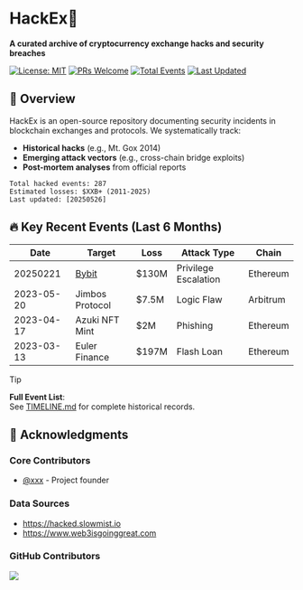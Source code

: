 # HackEx🚨
**A curated archive of cryptocurrency exchange hacks and security breaches**

[![License: MIT](https://img.shields.io/badge/License-MIT-yellow.svg)](https://opensource.org/licenses/MIT)
[![PRs Welcome](https://img.shields.io/badge/PRs-welcome-brightgreen.svg)](CONTRIBUTING.md)
[![Total Events](https://img.shields.io/badge/events-287-blue)](https://github.com/Web3Hack/HackEx/tree/main/events)
[![Last Updated](https://img.shields.io/github/last-commit/Web3Hack/HackEx/main)](https://github.com/Web3Hack/HackEx)

## 📌 Overview

HackEx is an open-source repository documenting security incidents in blockchain exchanges and protocols. We systematically track:
- **Historical hacks** (e.g., Mt. Gox 2014)
- **Emerging attack vectors** (e.g., cross-chain bridge exploits)
- **Post-mortem analyses** from official reports

```plaintext
Total hacked events: 287
Estimated losses: $XXB+ (2011-2025)
Last updated: [20250526]
```

## 🔥 Key Recent Events (Last 6 Months)
| Date       | Target                                                       | Loss  | Attack Type          | Chain    |
| ---------- | ------------------------------------------------------------ | ----- | -------------------- | -------- |
| 20250221   | [Bybit](https://github.com/Web3Hack/HackEx/tree/main/2025/20250221-Bybit) | $130M | Privilege Escalation | Ethereum |
| 2023-05-20 | Jimbos Protocol                                              | $7.5M | Logic Flaw           | Arbitrum |
| 2023-04-17 | Azuki NFT Mint                                               | $2M   | Phishing             | Ethereum |
| 2023-03-13 | Euler Finance                                                | $197M | Flash Loan           | Ethereum |

> [!TIP]
> **Full Event List**:  
> See [TIMELINE.md](TIMELINE.md) for complete historical records.

## 🙌 Acknowledgments

### Core Contributors
- [@xxx](https://github.com/xxx) - Project founder

### Data Sources
- https://hacked.slowmist.io
- https://www.web3isgoinggreat.com

### GitHub Contributors
<!-- ALL-CONTRIBUTORS-LIST:START - Do not remove or modify this section -->
<!-- prettier-ignore-start -->
<!-- markdownlint-disable -->
<a href="https://github.com/Web3Hack/HackEx/graphs/contributors">
  <img src="https://contrib.rocks/image?repo=Web3Hack/HackEx" />
</a>
<!-- markdownlint-restore -->
<!-- prettier-ignore-end -->
<!-- ALL-CONTRIBUTORS-LIST:END -->